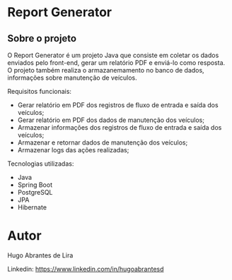 # Report Generator

## Sobre o projeto
O Report Generator é um projeto Java que consiste em coletar os dados enviados pelo front-end, gerar um relatório PDF e enviá-lo como resposta.
O projeto também realiza o armazanemamento no banco de dados, informações sobre manutenção de veículos.

Requisitos funcionais:
- Gerar relatório em PDF dos registros de fluxo de entrada e saída dos veículos;
- Gerar relatório em PDF dos dados de manutenção dos veículos;
- Armazenar informações dos registros de fluxo de entrada e saída dos veículos;
- Armazenar e retornar dados de manutenção dos veículos;
- Armazenar logs das ações realizadas;

Tecnologias utilizadas:
- Java
- Spring Boot
- PostgreSQL
- JPA
- Hibernate

# Autor

Hugo Abrantes de Lira

Linkedin: https://www.linkedin.com/in/hugoabrantesd
